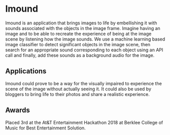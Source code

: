 # Imound
Imound is an application that brings images to life by embellishing it with sounds associated with the objects in the image frame. Imagine having an image and to be able to recreate the experience of being at the image scene by listening how the image sounds. We use a machine learning based image classifier to detect significant objects in the image scene, then search for an appropriate sound corresponding to each object using an API call and finally, add these sounds as a background audio for the image. 
## Applications
Imound could prove to be a way for the visually impaired to experience the scene of the image without actually seeing it. It could also be used by bloggers to bring life to their photos and share a realistic experience.

## Awards
Placed 3rd at the At&T Entertainment Hackathon 2018 at Berklee College of Music for Best Entertainment Solution.

